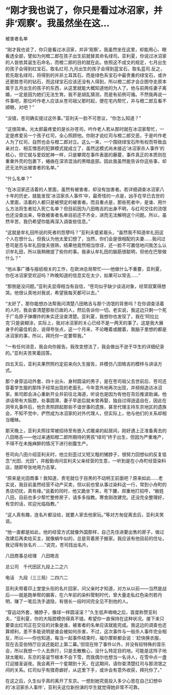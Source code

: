 # “刚才我也说了，你只是看过冰沼家，并非‘观察’。我虽然坐在这...

被害者名单

“刚才我也说了，你只是看过冰沼家，并非‘观察’。我虽然坐在这里，却能用心、眼看透全部，譬如为何橙二郎在孩子出生前就替其命名绿司。亚利夏，你说过冰沼家的人皆依其诞生石命名，而橙二郎的目的就在此。依照这不成文的规定，七月出生的孩子会得到红宝石，取名红司.九月出生的孩子会得到蓝宝石，取名蓝司.反之，若先取名绿司，将得到的并非土耳其石，而是绿色系宝石中最贵重的绿宝石，或许还更胜苍司的钻石，而这绿宝石应该还没有人得到，所以橙二郎才会企图夺走原本属于五月出生的孩子的东西，从这里就能大概知道他的为人了。他与前两任妻子离婚，一定是因为她们无法生育。我不是胡乱猜测，而是有前例可循。不然我再说一件事吧，那位吟作老人应该从苍司祖父那时起，便在宅内帮忙，并与橙二郎互看不顺眼，对吧？”

“没错，苍司确实提过这件事。”亚利夫一脸不可思议，“你怎么知道？”

“这很简单。光太郎最疼爱的是长孙苍司，吟作老人若从那时就在冰沼家帮忙，一定是疼爱另一个孩子红司，全心照顾他。你刚才说红司与橙二郎交恶，于是吟作老人为了红司，自然也会与橙二郎对立。这么一来，一个围绕绿宝石所有权而导致血亲对立、相互憎恶的犯罪模式就成立了，虽然这模式尚未接近‘冰沼家杀人事件’的核心，但它就与爱奴蛇神一样，只是攀爬在事件表面的藤蔓，事件真正的本质则在重重外壳的包裹下，蜷曲在深浓混浊的黑暗底部。因此我虽然能告诉你这些事，却还无法列出被害者的名单。”

“什么名单？”

“在冰沼家还活着的人里面，虽然有被害者，却没有加害者。若详细调查冰沼家八十年的历史，就能发现‘冰沼家杀人事件’中，最奇怪的一点是，凶手在早已去世的人里面，活着的人都只是被预定的被害者。而且重点是，那些死者中，是谁、用什么方法将生者拉入死亡名单？但目前因为八田皓吉的出身不明，与红司交往的流氓也还没查出来，导致被害者名单目前还不齐全，进而无法解明这个问题。所以，虽然辛苦，我仍希望你能再深入调查些信息。”

“这就是牟礼田所说的死者的怨孽吗？”亚利夫蹙紧眉头，“虽然我不知道牟礼田这个人在想什么，但我认为他太爱幻想了，当然，你们会是很相配的夫妻……我问过苍司是否与牟礼田俊夫很熟，结果他竟然相当惊讶，还一脸不可置信地问我怎么认识牟礼田，所以我稍微提了些你的事。我承认牟礼田的脑筋很聪明，但他在巴黎做什么？”

“他从事广播与报纸相关的工作，在欧洲总局帮忙——他做什么不重要，亚利夏，你在冰沼家受欢迎吗？昨晚知道的信息实在太少，如果可以常去……”

“那倒是没问题。”亚利夫显得相当有自信，“苍司似乎缺少谈话对象，经常寂寞得想哭。他很认真地对我说，希望我每天都可以去。”

“太好了，那你能想办法帮我问清楚八田皓吉与那个流氓的背景吗？在你调查活着的人时，我会查清楚那些已故的人，然后告诉你一切。老实说，我这边只剩一个死于广岛原子弹爆炸的朱实还没查清楚。亚利夏，我想你也发现了，我在‘阿拉比克’只是装糊涂，实际上，我对冰沼家的关心已经不是一两天的事了。这是我大展身手的最佳机会，说得夸张点，这一个月来，不论睡着或醒着，我脑子里想的都是冰沼家的事，所以，拜托你一定要帮我。”

“一有任何消息，我会向你报告。我改变想法了，我会做出不逊于华生的详细纪录的。”亚利夫苦笑着回答。

四五天后，亚利夫果然照约定前来向久生报告，并模仿八田皓吉的模样与讲话方式。

那个身穿运动外套、四十出头、身材圆滚的男子，是在苍司祖父去世前后、苍司还穿着学生服的那阵子经常出现的老面孔，今年意外地再次出现，并频频造访冰沼家。紫司郎会决心重新开业并前往北海道，听说也是因为有他在背后推波助澜。他讲话带有大阪腔，处事圆滑，妻子早逝后就未曾再娶，独自过得逍遥自在，因此在洞爷丸事件后，他负责照顾起那些不谙世事的遗族，甚至代理主持东京地区的遗族会，不知不觉中，俨然成为冰沼家的对外代理人，但实际上，他与他们的关系却相当暧昧。

那天晚上，亚利夫照往常被招待至有嵌入式暖桌的起居间，刚好遇上正准备离去的八田皓吉——他过来通知橙二郎所期待的男孩“绿司”终于出生，但因为严重难产，不得不在未施麻醉的情况下进行剖腹生产。

苍司向八田介绍亚利夫时，他立刻歪过又短又粗的猪脖子，很努力回想似的反复低念“光田、光田”，并殷勤询问亚利夫父亲经营的生意，一听到是在小舟町经营染料店，随即夸张地用力击掌。

“原来是光田商事！我知道，贵宅就位于目黑的不动明王前面吧？原来如此……老实说，我目前虽然经营不动产买卖，但以前也曾从事过染料这一行，常到小舟町的贵店叨扰，真有缘。”说着的同时，他又跪坐下来，弯下腰，郑重地打招呼，“敝姓八田，目前也多少帮忙整修房子，请多多指教。寒舍刚改建完。还没完全整理好，有空的话，欢迎光临指教。”

“这人真有趣，连名片都没给，就要人家去他家玩。”等对方匆促离去后，亚利夫笑说。

“他一直都是如此，他的经营方式就像外国那样，自己先住进要出售的房子，做过改建后再卖给买主，就像蜗牛似的，总是背着房子搬家。我应该有他目前的住址，我记得有张名片……”说完，苍司找出名片。

八田商事总经理　八田皓吉

总公司　千代田区九段上二之六

电话　九段（三三局）二四六二

亚利夫带着印上堂堂头衔的名片回家，问父亲时才知道，对方从以前——当然是战后——就是跑单帮的掮客，在六年前的染料管制时代，曾大量走私红色染剂若丹明，赚了一笔后洗手退隐，有很长一段时间完全见不到他的人。

“穿运动外套，猪脖子，像球一样圆滚滚？”久生低声喃喃之后，首度称赞亚利夫，“亚利夏，你的大阪腔模仿得真不错。希望你一直保持在这种状况。接下来只要查出红司正在交往的对象是谁，被害者的名单应该就能完成。我这边的调查也还算顺利，差不多能说明是谁会被如何杀害，不过，这次事件与一般杀人事件完全相反，所以——你也知道，每当一起事件结束时，福尔摩斯都会说：‘赶快换衣服，现在去亚伯特厅应该还能赶上第二幕。’但现在除了事件以外，并没有较特殊的音乐会，所以我想一个人去旅行，只是去散散心，没什么特定目的地。可能是这阵子地球太暖和，东京的圣诞节根本不会下雪，而我偶尔也想当一名诗人，在雪中点一盏灯迎接圣诞夜。我会离开一个星期到十天，在这期间，请你查清楚红司与那流氓之间的关系。红司似乎有猎奇癖好，从这里下手，或许会有意外收获，拜托你了。”

在这之后，久生似乎真的离开了东京。一想到她究竟投入多少心思在自己幻想中的‘冰沼家杀人事件’，亚利夫这位新扮演的华生就觉得她非常不可靠。